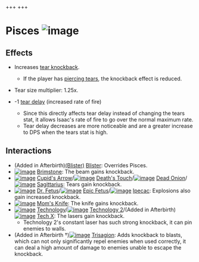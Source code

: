 +++
+++

 # Pisces ![image](/image/Pisces.png) 

Effects
---------


* Increases [tear knockback](/wiki/Knock-back "Knock-back").
	+ If the player has [piercing tears](/wiki/Piercing_tears "Piercing tears"), the knockback effect is reduced.
* Tear size multiplier: 1.25x.


* -1 [tear delay](/wiki/Tear_delay "Tear delay") (increased rate of fire)
	+ Since this directly affects tear delay instead of changing the tears stat, it allows Isaac's rate of fire to go over the normal maximum rate.
	+ Tear delay decreases are more noticeable and are a greater increase to DPS when the tears stat is high.


  




Interactions
--------------


* (Added in Afterbirth)[(Blister)](/wiki/Blister "Blister") [Blister](/wiki/Blister "Blister"): Overrides Pisces.
* [![image](/image/Brimstone.png)](/wiki/Brimstone "Brimstone") [Brimstone](/wiki/Brimstone "Brimstone"): The beam gains knockback.
* [![image](/image/Cupid%27s_Arrow.png)](/wiki/Cupid%27s_Arrow "Cupid's Arrow") [Cupid's Arrow](/wiki/Cupid%27s_Arrow "Cupid's Arrow")/[![image](/image/Death%27s_Touch.png)](/wiki/Death%27s_Touch "Death's Touch") [Death's Touch](/wiki/Death%27s_Touch "Death's Touch")/[![image](/image/Dead_Onion.png)](/wiki/Dead_Onion "Dead Onion") [Dead Onion](/wiki/Dead_Onion "Dead Onion")/[![image](/image/Sagittarius.png)](/wiki/Sagittarius "Sagittarius") [Sagittarius](/wiki/Sagittarius "Sagittarius"): Tears gain knockback.
* [![image](/image/Dr._Fetus.png)](/wiki/Dr._Fetus "Dr. Fetus") [Dr. Fetus](/wiki/Dr._Fetus "Dr. Fetus")/[![image](/image/Epic_Fetus.png)](/wiki/Epic_Fetus "Epic Fetus") [Epic Fetus](/wiki/Epic_Fetus "Epic Fetus")/[![image](/image/Ipecac.png)](/wiki/Ipecac "Ipecac") [Ipecac](/wiki/Ipecac "Ipecac"): Explosions also gain increased knockback.
* [![image](/image/Mom%27s_Knife.png)](/wiki/Mom%27s_Knife "Mom's Knife") [Mom's Knife](/wiki/Mom%27s_Knife "Mom's Knife"): The knife gains knockback.
* [![image](/image/Technology.png)](/wiki/Technology "Technology") [Technology](/wiki/Technology "Technology")/[![image](/image/Technology_2.png)](/wiki/Technology_2 "Technology 2") [Technology 2](/wiki/Technology_2 "Technology 2")/(Added in Afterbirth)[![image](/image/Tech_X.png)](/wiki/Tech_X "Tech X") [Tech X](/wiki/Tech_X "Tech X"): The lasers gain knockback.
	+ Technology 2's constant laser has such strong knockback, it can pin enemies to walls.
* (Added in Afterbirth †)[![image](/image/Trisagion.png)](/wiki/Trisagion "Trisagion") [Trisagion](/wiki/Trisagion "Trisagion"): Adds knockback to blasts, which can not only significantly repel enemies when used correctly, it can deal a high amount of damage to enemies unable to escape the knockback.


